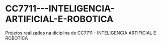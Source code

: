 # CC7711---INTELIGENCIA-ARTIFICIAL-E-ROBOTICA
Projetos realizados na diciplina de CC7711 - INTELIGENCIA ARTIFICIAL E ROBOTICA
